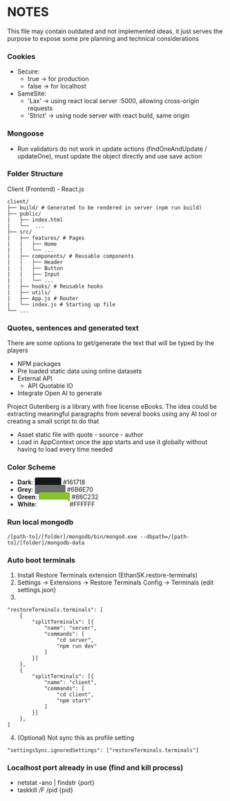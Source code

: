 # NOTES

This file may contain outdated and not implemented ideas, it just serves the purpose to expose some pre planning and technical considerations

### Cookies

- Secure: 
    - true -> for production
    - false -> for localhost
- SameSite: 
    - 'Lax' -> using react local server :5000, allowing cross-origin requests
    - 'Strict' -> using node server with react build, same origin

### Mongoose

- Run validators do not work in update actions (findOneAndUpdate / updateOne), must update the object directly and use save action

### Folder Structure

Client (Frontend) - React.js

```
client/
├── build/ # Generated to be rendered in server (npm run build) 
├── public/
|   ├── index.html
|   └──  ...
├── src/
|   ├── features/ # Pages
|   |   ├── Home
|   |   └── ...
|   ├── components/ # Reusable components 
|   |   ├── Header
|   |   ├── Button
|   |   ├── Input
|   |   └── ...
|   ├── hooks/ # Reusable hooks
|   ├── utils/
|   ├── App.js # Router
|   └── index.js # Starting up file
└── ...
```

### Quotes, sentences and generated text

There are some options to get/generate the text that will be typed by the players

- NPM packages
- Pre loaded static data using online datasets
- External API
    - API Quotable IO
- Integrate Open AI to generate

Project Gutenberg is a library with free license eBooks. The idea could be extracting meaningful paragraphs from several books using any AI tool or creating a small script to do that

- Asset static file with quote - source - author
- Load in AppContext once the app starts and use it globally without having to load every time needed

### Color Scheme

- **Dark**: <span style="background-color: #161718; color: #161718; padding: 2px 5px; border-radius: 3px;">#161718</span> #161718
- **Grey**: <span style="background-color: #6B6E70; color: #6B6E70; padding: 2px 5px; border-radius: 3px;">#6B6E70</span> #6B6E70
- **Green**: <span style="background-color: #86C232; color: #86C232; padding: 2px 5px; border-radius: 3px;">#86C232</span> #86C232
- **White**: <span style="background-color: #FFFFFF; color: white; padding: 2px 5px; border-radius: 3px;">#FFFFFF</span> #FFFFFF

### Run local mongodb

```
/[path-to]/[folder]/mongodb/bin/mongod.exe --dbpath=/[path-to]/[folder]/mongodb-data
```

### Auto boot terminals

1. Install Restore Terminals extension (EthanSK.restore-terminals)
2. Settings -> Extensions -> Restore Terminals Config -> Terminals (edit settings.json)
3. 
```
"restoreTerminals.terminals": [
    {
        "splitTerminals": [{
            "name": "server",
            "commands": [
                "cd server",
                "npm run dev"
            ]
        }]
    },
    {
        "splitTerminals": [{
            "name": "client",
            "commands": [
                "cd client",
                "npm start"
            ]
        }]
    },
]
```
4. (Optional) Not sync this as profile setting
```
"settingsSync.ignoredSettings": ["restoreTerminals.terminals"]
```

### Localhost port already in use (find and kill process)

- netstat -ano | findstr {port}
- taskkill /F /pid {pid}